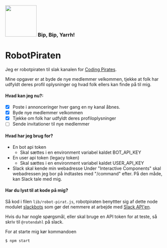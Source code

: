 <h3><img src="avatar.png"/ width="100px"> Bip, Bip, Yarrh! </h3>

# RobotPiraten
Jeg er robotpiraten til slak kanalen for [Coding Pirates](codingpirates.dk).

Mine opgaver er at byde de nye medlemmer velkommen, tjekke at folk har udfyldt
deres profil oplysninger og hvad folk ellers kan finde på til mig.


#### Hvad kan jeg nu?:
- [x] Poste i annonceringer hver gang en ny kanal åbnes.
- [x] Byde nye medlemmer velkommen
- [x] Tjekke om folk har udfyldt deres profiloplysninger
- [ ] Sende invitationer til nye medlemmer

#### Hvad har jeg brug for?
- En bot api token
  - Skal sættes i en environment variabel kaldet BOT_API_KEY
- En user api token (legacy token)
  - Skal sættes i en environment variabel kaldet USER_API_KEY
- Slack skal kende min webadresse
Under "Interactive Components" skal webadressen jeg bor på indtastes med "/command" efter.
På den måde, kan Slack tale med mig.

#### Har du lyst til at kode på mig?
Så kod i filen `lib/robot-pirat.js`, robotpiraten benyttter sig af dette
node modulet [slackbots](https://www.npmjs.com/package/slackbots) som gør det
nemmere at arbejde med [Slack API'en](https://api.slack.com/rtm).

Hvis du har nogle spørgsmål, eller skal bruge en API token for at teste, så
skriv til `@rotendahl` på slack.

For at starte mig kør kommandoen

```bash
$ npm start
```
